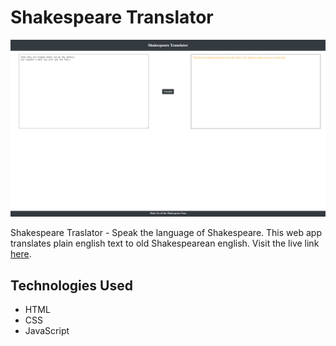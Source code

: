 # Shakespeare Translator

![App Image](https://github.com/iajaymk/neog-mark7/blob/main/images/mark7.png)

Shakespeare Traslator - Speak the language of Shakespeare. This web app translates plain english text to old Shakespearean english.
Visit the live link [here](https://iajaymk.github.io/neog-mark7/).

## Technologies Used
- HTML
- CSS
- JavaScript
